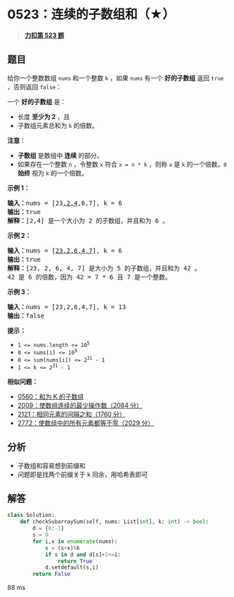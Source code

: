 # 0523：连续的子数组和（★）


> <u>**[力扣第 523 题](https://leetcode.cn/problems/continuous-subarray-sum/)**</u>

## 题目

<p>给你一个整数数组 <code>nums</code> 和一个整数 <code>k</code> ，如果 <code>nums</code> 有一个 <strong>好的子数组</strong> 返回 <code>true</code> ，否则返回 <code>false</code>：</p>

<p>一个 <strong>好的子数组</strong> 是：</p>

<ul>
<li>长度 <strong>至少为 2</strong> ，且</li>
<li>子数组元素总和为 <code>k</code> 的倍数。</li>
</ul>

<p><strong>注意</strong>：</p>

<ul>
<li><strong>子数组</strong> 是数组中 <strong>连续</strong> 的部分。</li>
<li>如果存在一个整数 <code>n</code> ，令整数 <code>x</code> 符合 <code>x = n * k</code> ，则称 <code>x</code> 是 <code>k</code> 的一个倍数。<code>0</code> <strong>始终</strong> 视为 <code>k</code> 的一个倍数。</li>
</ul>



<p><strong>示例 1：</strong></p>

<pre>
<strong>输入：</strong>nums = [23<u>,2,4</u>,6,7], k = 6
<strong>输出：</strong>true
<strong>解释：</strong>[2,4] 是一个大小为 2 的子数组，并且和为 6 。</pre>

<p><strong>示例 2：</strong></p>

<pre>
<strong>输入：</strong>nums = [<u>23,2,6,4,7</u>], k = 6
<strong>输出：</strong>true
<strong>解释：</strong>[23, 2, 6, 4, 7] 是大小为 5 的子数组，并且和为 42 。
42 是 6 的倍数，因为 42 = 7 * 6 且 7 是一个整数。
</pre>

<p><strong>示例 3：</strong></p>

<pre>
<strong>输入：</strong>nums = [23,2,6,4,7], k = 13
<strong>输出：</strong>false
</pre>



<p><strong>提示：</strong></p>

<ul>
<li><code>1 &lt;= nums.length &lt;= 10<sup>5</sup></code></li>
<li><code>0 &lt;= nums[i] &lt;= 10<sup>9</sup></code></li>
<li><code>0 &lt;= sum(nums[i]) &lt;= 2<sup>31</sup> - 1</code></li>
<li><code>1 &lt;= k &lt;= 2<sup>31</sup> - 1</code></li>
</ul>


**相似问题：**
- [0560：和为 K 的子数组](/leetcode/0560)
- [2009：使数组连续的最少操作数（2084 分）](/leetcode/2009)
- [2121：相同元素的间隔之和（1760 分）](/leetcode/2121)
- [2772：使数组中的所有元素都等于零（2029 分）](/leetcode/2772)


## 分析

- 子数组和容易想到前缀和
- 问题即是找两个前缀关于 k 同余，用哈希表即可

## 解答

```python
class Solution:
    def checkSubarraySum(self, nums: List[int], k: int) -> bool:
        d = {0:-1}
        s = 0
        for i,x in enumerate(nums):
            s = (s+x)%k
            if s in d and d[s]+2<=i:
                return True
            d.setdefault(s,i)
        return False
```
88 ms

